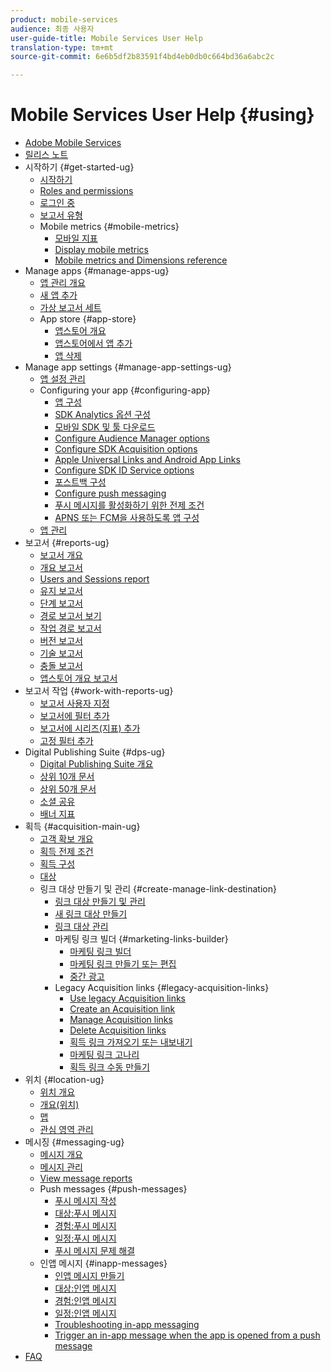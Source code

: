 ```yaml
---
product: mobile-services
audience: 최종 사용자
user-guide-title: Mobile Services User Help
translation-type: tm+mt
source-git-commit: 6e6b5df2b83591f4bd4eb0db0c664bd36a6abc2c

---
```



# Mobile Services User Help {#using}

+ [Adobe Mobile Services](home.md)
+ [릴리스 노트](whatsnew.md)
+ 시작하기 {#get-started-ug}
   + [시작하기](gs/gs.md)
   + [Roles and permissions](gs/c-mob-roles-and-permissions.md)
   + [로그인 중](gs/gs-signin.md)
   + [보고서 유형](gs/reports-types.md)
   + Mobile metrics {#mobile-metrics}
      + [모바일 지표](gs/metrics/metrics.md)
      + [Display mobile metrics](gs/metrics/overview.md)
      + [Mobile metrics and Dimensions reference](gs/metrics/metrics-reference.md)
+ Manage apps {#manage-apps-ug}
   + [앱 관리 개요](manage-apps/manage-apps.md)
   + [새 앱 추가](manage-apps/t-new-app.md)
   + [가상 보고서 세트](manage-apps/c-mob-vrs.md)
   + App store {#app-store}
      + [앱스토어 개요](manage-apps/c-app-store/c-app-store.md)
      + [앱스토어에서 앱 추가](manage-apps/c-app-store/t-app-store-app.md)
      + [앱 삭제](manage-apps/t-delete-apps.md)
+ Manage app settings {#manage-app-settings-ug}
   + [앱 설정 관리](c-manage-app-settings/c-manage-app-settings.md)
   + Configuring your app {#configuring-app}
      + [앱 구성](c-manage-app-settings/c-mob-confg-app/c-mob-confg-app.md)
      + [SDK Analytics 옵션 구성](c-manage-app-settings/c-mob-confg-app/t-config-analytics/t-config-analytics.md)
      + [모바일 SDK 및 툴 다운로드](c-manage-app-settings/c-mob-confg-app/t-config-analytics/download-sdk.md)
      + [Configure Audience Manager options](c-manage-app-settings/c-mob-confg-app/t-config-aam.md)
      + [Configure SDK Acquisition options](c-manage-app-settings/c-mob-confg-app/t-config-acquisition.md)
      + [Apple Universal Links and Android App Links](c-manage-app-settings/c-mob-confg-app/c-universal-app-links.md)
      + [Configure SDK ID Service options](c-manage-app-settings/c-mob-confg-app/t-config-visitor.md)
      + [포스트백 구성](c-manage-app-settings/c-mob-confg-app/signals.md)
      + [Configure push messaging](c-manage-app-settings/c-mob-confg-app/configure-push-messaging/configure-push-messaging.md)
      + [푸시 메시지를 활성화하기 위한 전제 조건](c-manage-app-settings/c-mob-confg-app/configure-push-messaging/prerequisites-push-messaging.md)
      + [APNS 또는 FCM을 사용하도록 앱 구성](c-manage-app-settings/c-mob-confg-app/configure-push-messaging/configure-app-apns-gcm.md)
   + [앱 관리](c-manage-app-settings/c-mob-manage-app.md)
+ 보고서 {#reports-ug}
   + [보고서 개요](usage/usage.md)
   + [개요 보고서](usage/usage-overview.md)
   + [Users and Sessions report](usage/users-sessions.md)
   + [유지 보고서](usage/reports-retention.md)
   + [단계 보고서](usage/reports-funnel.md)
   + [경로 보고서 보기](usage/reports-view-paths.md)
   + [작업 경로 보고서](usage/reports-action-paths.md)
   + [버전 보고서](usage/c-reports-versions.md)
   + [기술 보고서](usage/reports-technology.md)
   + [충돌 보고서](usage/c-crashes.md)
   + [앱스토어 개요 보고서](usage/c-app-store-store-performance.md)
+ 보고서 작업 {#work-with-reports-ug}
   + [보고서 사용자 지정](usage/reports-customize/reports-customize.md)
   + [보고서에 필터 추가](usage/reports-customize/t-reports-customize.md)
   + [보고서에 시리즈(지표) 추가](usage/reports-customize/t-reports-series.md)
   + [고정 필터 추가](usage/reports-customize/t-sticky-filter.md)
+ Digital Publishing Suite {#dps-ug}
   + [Digital Publishing Suite 개요](dps/dps.md)
   + [상위 10개 문서](dps/dps-top-ten-articles.md)
   + [상위 50개 문서](dps/dps-top-50-articles.md)
   + [소셜 공유](dps/dps-social-sharing.md)
   + [배너 지표](dps/dps-banner-metrics.md)
+ 획득 {#acquisition-main-ug}
   + [고객 확보 개요](acquisition-main/acquisition-main.md)
   + [획득 전제 조건](acquisition-main/c-acquisition-prerequisites.md)
   + [획득 구성](acquisition-main/t-enable-acquisition.md)
   + [대상](acquisition-main/c-create-destinations.md)
   + 링크 대상 만들기 및 관리 {#create-manage-link-destination}
      + [링크 대상 만들기 및 관리](acquisition-main/c-manage-link-destinations/c-manage-link-destinations.md)
      + [새 링크 대상 만들기](acquisition-main/c-manage-link-destinations/t-create-new-app-deep-link-destination.md)
      + [링크 대상 관리](acquisition-main/c-manage-link-destinations/t-archive-unarchive-link-destinations.md)
      + 마케팅 링크 빌더 {#marketing-links-builder}
         + [마케팅 링크 빌더](acquisition-main/c-marketing-links-builder/c-marketing-links-builder.md)
         + [마케팅 링크 만들기 또는 편집](acquisition-main/c-marketing-links-builder/t-create-edit-adobe-links/t-create-edit-adobe-links.md)
         + [중간 광고](acquisition-main/c-marketing-links-builder/t-create-edit-adobe-links/t-interstitials.md)
      + Legacy Acquisition links {#legacy-acquisition-links}
         + [Use legacy Acquisition links](acquisition-main/c-marketing-links-builder/t-create-edit-adobe-links/c-use-legacy-acquisition-links/c-use-legacy-acquisition-links.md)
         + [Create an Acquisition link](acquisition-main/c-marketing-links-builder/t-create-edit-adobe-links/c-use-legacy-acquisition-links/t-acquisition-link.md)
         + [Manage Acquisition links](acquisition-main/c-marketing-links-builder/t-create-edit-adobe-links/c-use-legacy-acquisition-links/c-manage-acquisition-links/c-manage-acquisition-links.md)
         + [Delete Acquisition links](acquisition-main/c-marketing-links-builder/t-create-edit-adobe-links/c-use-legacy-acquisition-links/c-manage-acquisition-links/t-acquisition-del.md)
         + [획득 링크 가져오기 또는 내보내기](acquisition-main/c-marketing-links-builder/t-create-edit-adobe-links/c-use-legacy-acquisition-links/c-manage-acquisition-links/t-acquisition-import.md)
         + [마케팅 링크 고나리](acquisition-main/c-marketing-links-builder/c-manage-adobe-links.md)
         + [획득 링크 수동 만들기](acquisition-main/c-marketing-links-builder/acquisition-link-manual.md)
+ 위치 {#location-ug}
   + [위치 개요](location/location-overview.md)
   + [개요(위치)](location/c-location-overview.md)
   + [맵](location/c-map-points.md)
   + [관심 영역 관리](location/t-manage-points.md)
+ 메시징 {#messaging-ug}
   + [메시지 개요](in-app-messaging/in-app-messaging.md)
   + [메시지 관리](in-app-messaging/messages-manage/messages-manage.md)
   + [View message reports](in-app-messaging/messages-manage/view-message-reports.md)
   + Push messages {#push-messages}
      + [푸시 메시지 작성](in-app-messaging/t-create-push-message/t-create-push-message.md)
      + [대상:푸시 메시지](in-app-messaging/t-create-push-message/c-audience-push-message.md)
      + [경험:푸시 메시지](in-app-messaging/t-create-push-message/c-experience-push-message.md)
      + [일정:푸시 메시지](in-app-messaging/t-create-push-message/c-schedule-push-message.md)
      + [푸시 메시지 문제 해결](in-app-messaging/t-create-push-message/c-troubleshooting-push-messaging.md)
   + 인앱 메시지 {#inapp-messages}
      + [인앱 메시지 만들기](in-app-messaging/t-in-app-message/t-in-app-message.md)
      + [대상:인앱 메시지](in-app-messaging/t-in-app-message/c-audience-in-app-message.md)
      + [경험:인앱 메시지](in-app-messaging/t-in-app-message/c-experience-in-app-message.md)
      + [일정:인앱 메시지](in-app-messaging/t-in-app-message/c-schedule-in-app-message.md)
      + [Troubleshooting in-app messaging](in-app-messaging/t-in-app-message/in-apps-ts.md)
      + [Trigger an in-app message when the app is opened from a push message](in-app-messaging/t-mob-trig-in-app-open-app-from-push.md)
+ [FAQ](faq-mobile.md)